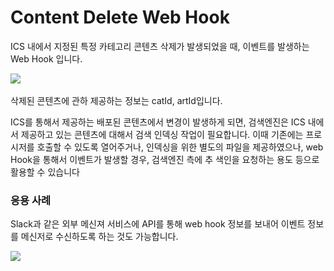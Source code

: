 # Content Delete Web Hook

&#x20;ICS 내에서 지정된 특정 카테고리 콘텐츠 삭제가 발생되었을 때, 이벤트를 발생하는 Web Hook 입니다.&#x20;

![](<../../.gitbook/assets/스크린샷 2021-11-11 오후 3.52.04.png>)

삭제된 콘텐츠에 관하 제공하는 정보는 catId, artId입니다.&#x20;

ICS를 통해서 제공하는 배포된 콘텐츠에서 변경이 발생하게 되면, 검색엔진은 ICS 내에서 제공하고 있는 콘텐츠에 대해서 검색 인덱싱 작업이 필요합니다. 이때 기존에는 프로시저를 호출할 수 있도록 열어주거나, 인덱싱을 위한 별도의 파일을 제공하였으나, web Hook을 통해서 이벤트가 발생할 경우, 검색엔진 측에 추 색인을 요청하는 용도 등으로 활용할 수 있습니다

### 응용 사례

Slack과 같은 외부 메신져 서비스에 API를 통해 web hook 정보를 보내어 이벤트 정보를 메신저로 수신하도록 하는 것도 가능합니다.

![](<../../.gitbook/assets/스크린샷 2021-11-11 오후 3.56.13.png>)
